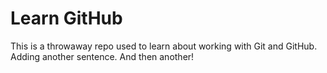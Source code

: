 # Learn GitHub

This is a throwaway repo used to learn about working with Git and GitHub.
Adding another sentence.
And then another!

